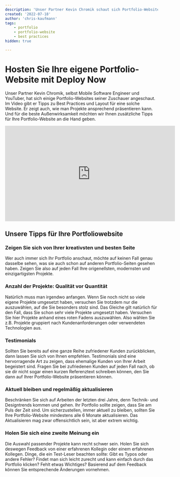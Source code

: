 ```yaml
---
description: 'Unser Partner Kevin Chromik schaut sich Portfolio-Websites seiner Zuschauer an und gibt Tipps zu Best Practices und Layout'
created: '2022-07-18'
author: 'chris-kaufmann'
tags:
    - portfolio
    - portfolio-website
    - best practices
hidden: true

---
```

# Hosten Sie Ihre eigene Portfolio-Website mit Deploy Now
Unser Partner Kevin Chromik, selbst Mobile Software Engineer und YouTuber, hat sich einige Portfolio-Websites seiner Zuschauer angeschaut. Im Video gibt er Tipps zu Best Practices und Layout für eine solche Website. 
Er zeigt auch, wie man Projekte ansprechend präsentieren kann. 
Und für die beste Außenwirksamkeit möchten wir Ihnen zusätzliche Tipps für Ihre Portfolio-Website an die Hand geben.


<iframe width="560" height="315" src="https://www.youtube-nocookie.com/embed/5SZqFbLI4DM" 
title="YouTube video player" frameborder="0" allow="accelerometer; autoplay; clipboard-write; 
encrypted-media; gyroscope; picture-in-picture" allowfullscreen></iframe>


## Unsere Tipps für Ihre Portfoliowebsite
### Zeigen Sie sich von Ihrer kreativsten und besten Seite
Wer auch immer sich Ihr Portfolio anschaut, möchte auf keinen Fall genau dasselbe sehen, was sie auch schon auf anderen Portfolio-Seiten gesehen haben. Zeigen Sie also auf jeden Fall Ihre origenellsten, modernsten und einzigartigsten Projekte.

### Anzahl der Projekte: Qualität vor Quantität
Natürlich muss man irgendwo anfangen. Wenn Sie noch nicht so viele eigene Projekte umgesetzt haben, versuchen Sie trotzdem nur die auszuwählen, auf die Sie besonders stolz sind. Das Gleiche gilt natürlich für den Fall, dass Sie schon sehr viele Projekte umgesetzt haben. Versuchen Sie hier Projekte anhand eines roten Fadens auszuwählen. Also wählen Sie z.B. Projekte gruppiert nach Kundenanforderungen oder verwendeten Technologien aus.

### Testimonials
Sollten Sie bereits auf eine ganze Reihe zufriedener Kunden zurückblicken, dann lassen Sie sich von Ihnen empfehlen. Testimonials sind eine hervorragende Art zu zeigen, dass ehemalige Kunden von Ihrer Arbeit begeistert sind. Fragen Sie bei zufriedenen Kunden auf jeden Fall nach, ob sie dir nicht sogar einen kurzen Referenztext schreiben können, den Sie dann auf Ihrer Portfolio-Website präsentieren können.

### Aktuell bleiben und regelmäßig aktualisieren
Beschränken Sie sich auf Arbeiten der letzten drei Jahre, denn Technik- und Designtrends kommen und gehen. Ihr Portfolio sollte zeigen, dass Sie am Puls der Zeit sind. Um sicherzustellen, immer aktuell zu bleiben, sollten Sie Ihre Portfolio-Website mindestens alle 6 Monate aktualisieren. Das Aktualisieren mag zwar offensichtlich sein, ist aber extrem wichtig.

### Holen Sie sich eine zweite Meinung ein
Die Auswahl passender Projekte kann recht schwer sein. Holen Sie sich deswegen Feedback von einer erfahrenen Kollegin oder einem erfahrenen Kollegen.
Dinge, die ein Test-Leser beachten sollte:
Gibt es Typos oder andere Fehler?
Findet man sich leicht zurecht und kann einfach durch das Portfolio klicken?
Fehlt etwas Wichtiges?
Basierend auf dem Feedback können Sie entsprechende Änderungen vornehmen.



